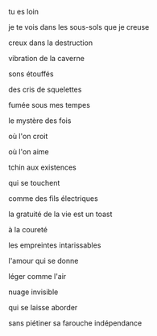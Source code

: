 tu es loin

je te vois dans les sous-sols que je creuse

creux dans la destruction 



 vibration de la caverne 

sons étouffés 

des cris de squelettes

fumée sous mes tempes



le mystère des fois

où l'on croit

où l'on aime



tchin aux existences

qui se touchent

comme des fils électriques



la gratuité de la vie est un toast

à la coureté

les empreintes intarissables



l'amour qui se donne

léger comme l'air

nuage invisible

qui se laisse aborder

sans piétiner sa farouche indépendance

